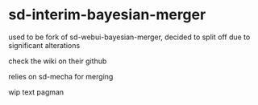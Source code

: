 # sd-interim-bayesian-merger
used to be fork of sd-webui-bayesian-merger, decided to split off due to significant alterations

check the wiki on their github

relies on sd-mecha for merging

wip text pagman